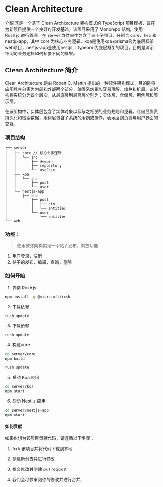 # Clean Architecture
介绍
这是一个基于 Clean Architecture 架构模式的 TypeScript 项目模板，旨在为新项目提供一个良好的开发基础。该项目采用了 Monorepo 结构，使用 Rush.js 进行管理。在 server 文件夹中包含了三个子项目，分别为 core、koa 和 nestjs-app，其中 core 为核心业务逻辑，koa是使用koa+prisma的为底层框架web项目，nestjs-app是使用nestjs + typeorm为底层框架的项目。目的是演示相同的业务逻辑如何桥接不同的框架。

## Clean Architecture 简介
Clean Architecture 是由 Robert C. Martin 提出的一种软件架构模式，目的是将应用程序分离为内部和外部两个部分，使得系统更加容易理解、维护和扩展。该架构将系统分为四个层次，从最底层到最高层分别为：实体层、仓储层、用例层和表示层。

在该架构中，实体层包含了实体对象以及与之相关的业务规则和逻辑。仓储层负责持久化和检索数据，用例层包含了系统的用例或操作，表示层则负责与用户界面的交互。

### 项目结构
```
├── server
│   ├── core // 核心业务逻辑
│   │   └── src
│   │       ├── domain
│   │       ├── repository
│   │       └── useCase
│   ├── koa
│   │   └── src
│   │       ├── post
│   │       └── user
│   └── nestjs-app
│       ├── src
│           ├── post
│           │   ├── dto
│           │   └── entities
│           └── user
│               └── entities
└── web
```




### 功能：
> 使用整洁架构实现一个帖子发布，浏览功能
1. 用户登录，注册
2. 帖子的发布，编辑，查询，删除


### 如何开始
1. 安装 Rush.js
```bash
npm install -g @microsoft/rush
```
2. 下载依赖
```bash
rush update
```
3. 下载依赖
```bash
rush update
```
4. 构建core
```bash
cd server/core
npm build

rush update
```
5. 启动 Koa 应用
```bash
cd server/koa
npm start
```
6. 启动 Nest.js 应用
```bash
cd server/nestjs-app
npm start
```


#### 如何贡献
如果你想为该项目贡献代码，请遵循以下步骤：

1. fork 该项目并将代码下载到本地

2. 创建新分支并进行修改

3. 提交修改并创建 pull request

4. 我们会尽快审阅你的修改并进行合并。
